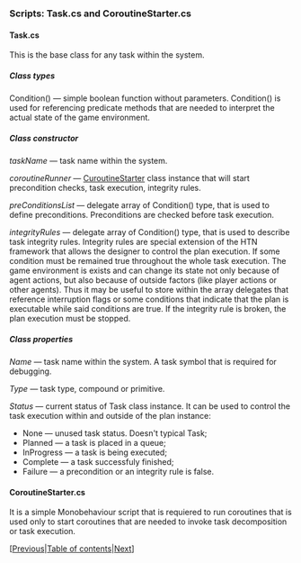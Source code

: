 ### Scripts: Task.cs and CoroutineStarter.cs

#### Task.cs

This is the base class for any task within the system. 

##### Class types

Condition() — simple boolean function without parameters. Condition() is used for referencing predicate methods that are needed to interpret the actual state of the game environment.

##### Class constructor

*taskName* — task name within the system.

*coroutineRunner* — [CuroutineStarter](https://github.com/KrylovBoris/Hierarchical-Task-Network-planner-for-Unity/blob/master/documentation/tasks.md#coroutinestartercs) class instance that will start precondition checks, task execution, integrity rules.

*preConditionsList* — delegate array of Condition() type, that is used to define preconditions. Preconditions are checked before task execution. 

*integrityRules* — delegate array of Condition() type, that is used to describe task integrity rules. Integrity rules are special extension of the HTN framework that allows the designer to control the plan execution. If some condition must be remained true throughout the whole task execution. The game environment is exists and can change its state not only because of agent actions, but also because of outside factors (like player actions or other agents). Thus it may be useful to store within the array delegates that reference interruption flags or some conditions that indicate that the plan is executable while said conditions are true. If the integrity rule is broken, the plan execution must be stopped.

##### Class properties

*Name* — task name within the system. A task symbol that is required for debugging.

*Type* — task type, compound or primitive. 

*Status* — current status of Task class instance. It can be used to control the task execution within and outside of the plan instance:
 * None — unused task status. Doesn't  typical  Task;
 * Planned — a task is placed in a queue;
 * InProgress — a task is being executed;
 * Complete — a task successfuly finished;
 * Failure — a precondition or an integrity rule is false.

#### CoroutineStarter.cs

It is a simple Monobehaviour script that is requiered to run coroutines that is used only to start coroutines that are needed to invoke task decomposition or task execution.

[[Previous]()|[Table of contents](https://github.com/KrylovBoris/Hierarchical-Task-Network-planner-for-Unity/blob/master/documentation/_table_of_contents.md)|[Next](https://github.com/KrylovBoris/Hierarchical-Task-Network-planner-for-Unity/blob/master/documentation/compound-tasks.md)]
